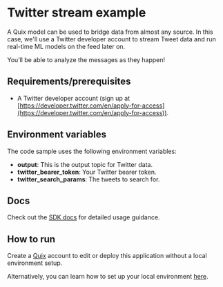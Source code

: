 # Twitter stream example

A Quix model can be used to bridge data from almost any source. In this case, we'll use a Twitter developer account to stream Tweet data and run real-time ML models on the feed later on.

You’ll be able to analyze the messages as they happen!

## Requirements/prerequisites

 - A Twitter developer account (sign up at [https://developer.twitter.com/en/apply-for-access](https://developer.twitter.com/en/apply-for-access)).

## Environment variables

The code sample uses the following environment variables:

- **output**: This is the output topic for Twitter data.
- **twitter_bearer_token**: Your Twitter bearer token.
- **twitter_search_params**: The tweets to search for.

## Docs
Check out the [SDK docs](https://docs.quix.io/sdk-intro.html) for detailed usage guidance.

## How to run
Create a [Quix](https://portal.platform.quix.ai/self-sign-up?xlink=github) account to edit or deploy this application without a local environment setup.

Alternatively, you can learn how to set up your local environment [here](https://docs.quix.io/sdk/python-setup.html).

